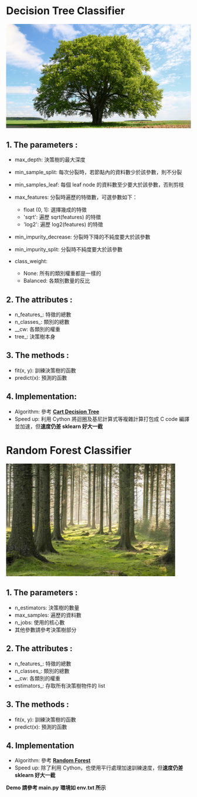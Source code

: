 # Decision Tree Classifier

<img src="./image/tree.PNG" style="zoom:70%;" />

## 1. The parameters :

- max_depth: 決策樹的最大深度

- min_sample_split: 每次分裂時，若節點內的資料數少於該參數，則不分裂

- min_samples_leaf: 每個 leaf node 的資料數至少要大於該參數，否則剪枝

- max_features: 分裂時遍歷的特徵數，可選參數如下：
  - float (0, 1]: 選擇幾成的特徵
  - 'sqrt': 遍歷 sqrt(features) 的特徵
  - 'log2': 遍歷 log2(features) 的特徵
- min_impurity_decrease: 分裂時下降的不純度要大於該參數
- min_impurity_split: 分裂時不純度要大於該參數
- class_weight: 
  - None: 所有的類別權重都是一樣的
  - Balanced: 各類別數量的反比

## 2. The attributes :

- n_features_: 特徵的總數
- n_classes_: 類別的總數
- __cw: 各類別的權重
- tree_: 決策樹本身

## 3. The methods :

- fit(x, y): 訓練決策樹的函數
- predict(x): 預測的函數

## 4. Implementation:

- Algorithm: 參考 **[Cart Decision Tree](ftp://ftp.boulder.ibm.com/software/analytics/spss/support/Stats/Docs/Statistics/Algorithms/14.0/TREE-CART.pdf "Cart Decision Tree")**
- Speed up: 利用 Cython 將迴圈及基尼計算式等複雜計算打包成 C code 編譯並加速，但**速度仍差 sklearn 好大一截**

# Random Forest Classifier

<img src="./image/forest.jpg" alt="forest" style="zoom:45%;" />

## 1. The parameters :

- n_estimators: 決策樹的數量
- max_samples: 遍歷的資料數
- n_jobs: 使用的核心數
- 其他參數請參考決策樹部分

## 2. The attributes :

- n_features_: 特徵的總數
- n_classes_: 類別的總數
- __cw: 各類別的權重
- estimators_: 存取所有決策樹物件的 list

## 3. The methods :

- fit(x, y): 訓練決策樹的函數
- predict(x): 預測的函數

## 4. Implementation

- Algorithm: 參考 **[Random Forest](https://www.stat.berkeley.edu/~breiman/randomforest2001.pdf "Random Forest")**
- Speed up: 除了利用 Cython，也使用平行處理加速訓練速度，但**速度仍差 sklearn 好大一截**

**Demo 請參考 main.py**
**環境如 env.txt 所示**
